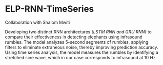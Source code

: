 # ELP-RNN-TimeSeries
Collaboration with Shalom Mwiti

Developing two distinct RNN architectures *(LSTM RNN and GRU RNN)* to compare their effectiveness in detecting elephants using infrasound rumbles. The model analyzes 5-second segments of rumbles, applying filters to eliminate extraneous noise, thereby improving prediction accuracy. Using time series analysis, the model measures the rumbles by identifying a stretched sine wave, which in our case corresponds to infrasound at 10 Hz.
